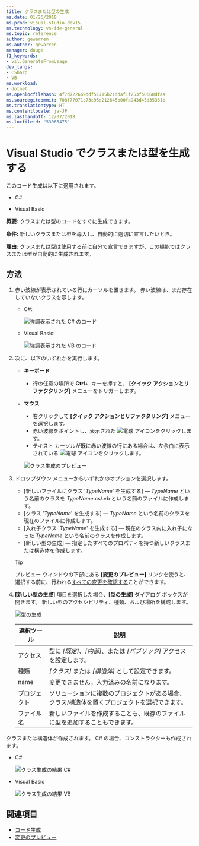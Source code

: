 ```yaml
---
title: クラスまたは型の生成
ms.date: 01/26/2018
ms.prod: visual-studio-dev15
ms.technology: vs-ide-general
ms.topic: reference
author: gewarren
ms.author: gewarren
manager: douge
f1_keywords:
- vsl.GenerateFromUsage
dev_langs:
- CSharp
- VB
ms.workload:
- dotnet
ms.openlocfilehash: 4f7d722669ddf51715b21ddaf1f253fb0668dfaa
ms.sourcegitcommit: 708f77071c73c95d212645b00fa943d45d35361b
ms.translationtype: HT
ms.contentlocale: ja-JP
ms.lasthandoff: 12/07/2018
ms.locfileid: "53065475"
---
```

# <a name="generate-a-class-or-type-in-visual-studio"></a>Visual Studio でクラスまたは型を生成する

このコード生成は以下に適用されます。

- C#

- Visual Basic

**概要:** クラスまたは型のコードをすぐに生成できます。

**条件:** 新しいクラスまたは型を導入し、自動的に適切に宣言したいとき。

**理由:** クラスまたは型は使用する前に自分で宣言できますが、この機能ではクラスまたは型が自動的に生成されます。

## <a name="how-to"></a>方法

1. 赤い波線が表示されている行にカーソルを置きます。 赤い波線は、まだ存在していないクラスを示します。

   - C#: 

       ![強調表示された C# のコード](media/class-highlight-cs.png)

   - Visual Basic: 

       ![強調表示された VB のコード](media/class-highlight-vb.png)

2. 次に、以下のいずれかを実行します。

   - **キーボード**
      - 行の任意の場所で **Ctrl**+**.** キーを押すと、 **[クイック アクションとリファクタリング]** メニューをトリガーします。
   - **マウス**
      - 右クリックして **[クイック アクションとリファクタリング]** メニューを選択します。
      - 赤い波線をポイントし、表示された ![電球](media/bulb-cs.png) アイコンをクリックします。
      - テキスト カーソルが既に赤い波線の行にある場合は、左余白に表示されている ![電球](media/bulb-cs.png) アイコンをクリックします。

      ![クラス生成のプレビュー](media/class-preview-cs.png)

3. ドロップダウン メニューからいずれかのオプションを選択します。

   - [新しいファイルにクラス '*TypeName*' を生成する] &mdash; *TypeName* という名前のクラスを *TypeName*.cs/.vb という名前のファイルに作成します。
   - [クラス '*TypeName*' を生成する] &mdash; *TypeName* という名前のクラスを現在のファイルに作成します。
   - [入れ子クラス '*TypeName*' を生成する] &mdash; 現在のクラス内に入れ子になった *TypeName* という名前のクラスを作成します。
   - [新しい型の生成] &mdash; 指定したすべてのプロパティを持つ新しいクラスまたは構造体を作成します。

   > [!TIP]
   > プレビュー ウィンドウの下部にある **[変更のプレビュー]** リンクを使うと、選択する前に、行われる[すべての変更を確認する](../../ide/preview-changes.md)ことができます。

4. **[新しい型の生成]** 項目を選択した場合、**[型の生成]** ダイアログ ボックスが開きます。 新しい型のアクセシビリティ、種類、および場所を構成します。

   ![型の生成](media/class-newtype-cs.png)

   選択ツール | 説明
   --- | ---
   アクセス | 型に *[既定]*、*[内部]*、または *[パブリック]* アクセスを設定します。
   種類 | *[クラス]* または *[構造体]* として設定できます。
   name | 変更できません。入力済みの名前になります。
   プロジェクト | ソリューションに複数のプロジェクトがある場合、クラス/構造体を置くプロジェクトを選択できます。
   ファイル名 | 新しいファイルを作成することも、既存のファイルに型を追加することもできます。

クラスまたは構造体が作成されます。 C# の場合、コンストラクターも作成されます。

- C#

   ![クラス生成の結果 C#](media/class-result-cs.png)

- Visual Basic

   ![クラス生成の結果 VB](media/class-result-vb.png)

## <a name="see-also"></a>関連項目

- [コード生成](../code-generation-in-visual-studio.md)
- [変更のプレビュー](../../ide/preview-changes.md)